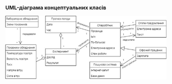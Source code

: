 ### UML-діаграма концептуальних класів
![](https://github.com/oleksandrblazhko/ai201-tsigankova/blob/laboratory-work-5/2-SoftwareDesign/2.1-UMLConceptClasses/UML-ConceptClasses.jpg)
